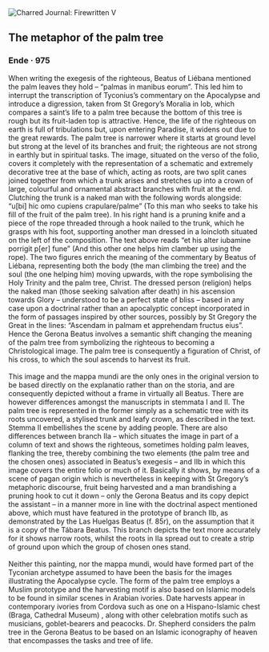 <div class="artwork-of-the-day">
  <div class="container">
    <div class="img-wrapper">
      <img
        src="https://uploads5.wikiart.org/images/ende/the-metaphor-of-the-palm-tree.jpg!Large.jpg"
        alt="Charred Journal: Firewritten V" />
    </div>
    <div class="artwork-detail">
      <div class="artwork-origin"> 
        <h2 class="artwork-name">The metaphor of the palm tree</h2>
        <h3 class="artist">
          Ende
                    ·  975
        </h3>
      </div>
      <p class="description">
        <span class="artwork-description-text ng-binding" ng-bind-html="viewModel.ArtworkOfTheDay.Description | unsafe">When writing the exegesis of the righteous, Beatus of Liébana mentioned the palm leaves they hold – “palmas in manibus eorum”. This led him to interrupt the transcription of Tyconius’s commentary on the Apocalypse and introduce a digression, taken from St Gregory’s Moralia in Iob, which compares a saint’s life to a palm tree because the bottom of this tree is rough but its fruit-laden top is attractive. Hence, the life of the righteous on earth is full of tribulations but, upon entering Paradise, it widens out due to the great rewards. The palm tree is narrower where it starts at ground level but strong at the level of its branches and fruit; the righteous are not strong in earthly but in spiritual tasks. The image, situated on the verso of the folio, covers it completely with the representation of a schematic and extremely decorative tree at the base of which, acting as roots, are two split canes joined together from which a trunk arises and stretches up into a crown of large, colourful and ornamental abstract branches with fruit at the end. Clutching the trunk is a naked man with the following words alongside: “u[bi] hic omo cupiens crapulare/palme” (To this man who seeks to take his fill of the fruit of the palm tree). In his right hand is a pruning knife and a piece of the rope threaded through a hook nailed to the trunk, which he grasps with his foot, supporting another man dressed in a loincloth situated on the left of the composition. The text above reads “et his alter iubamine porrigit p[er] fune” (And this other one helps him clamber up using the rope). The two figures enrich the meaning of the commentary by Beatus of Liébana, representing both the body (the man climbing the tree) and the soul (the one helping him) moving upwards, with the rope symbolising the Holy Trinity and the palm tree, Christ. The dressed person (religion) helps the naked man (those seeking salvation after death) in his ascension towards Glory – understood to be a perfect state of bliss – based in any case upon a doctrinal rather than an apocalyptic concept incorporated in the form of passages inspired by other sources, possibly by St Gregory the Great in the lines: “Ascendam in palmam et apprehendam fructus eius”. Hence the Gerona Beatus involves a semantic shift changing the meaning of the palm tree from symbolizing the righteous to becoming a Christological image. The palm tree is consequently a figuration of Christ, of his cross, to which the soul ascends to harvest its fruit.
<br>
<br>This image and the mappa mundi are the only ones in the original version to be based directly on the explanatio rather than on the storia, and are consequently depicted without a frame in virtually all Beatus. There are however differences amongst the manuscripts in stemmata I and II. The palm tree is represented in the former simply as a schematic tree with its roots uncovered, a stylised trunk and leafy crown, as described in the text. Stemma II embellishes the scene by adding people. There are also differences between branch IIa – which situates the image in part of a column of text and shows the righteous, sometimes holding palm leaves, flanking the tree, thereby combining the two elements (the palm tree and the chosen ones) associated in Beatus’s exegesis – and IIb in which this image covers the entire folio or much of it. Basically it shows, by means of a scene of pagan origin which is nevertheless in keeping with St Gregory’s metaphoric discourse, fruit being harvested and a man brandishing a pruning hook to cut it down – only the Gerona Beatus and its copy depict the assistant – in a manner more in line with the doctrinal aspect mentioned above, which must have featured in the prototype of branch IIb, as demonstrated by the Las Huelgas Beatus (f. 85r), on the assumption that it is a copy of the Tábara Beatus. This branch depicts the text more accurately for it shows narrow roots, whilst the roots in IIa spread out to create a strip of ground upon which the group of chosen ones stand.
<br>
<br>Neither this painting, nor the mappa mundi, would have formed part of the Tyconian archetype assumed to have been the basis for the images illustrating the Apocalypse cycle. The form of the palm tree employs a Muslim prototype and the harvesting motif is also based on Islamic models to be found in similar scenes in Arabian ivories. Date harvests appear in contemporary ivories from Cordova such as one on a Hispano-Islamic chest (Braga, Cathedral Museum) , along with other celebration motifs such as musicians, goblet-bearers and peacocks. Dr. Shepherd considers the palm tree in the Gerona Beatus to be based on an Islamic iconography of heaven that encompasses the tasks and tree of life.</span>
                        <div class="text-shadow-container" ng-show="showShadow" style=""></div>
      </p>
    </div>
  </div>

</div>
